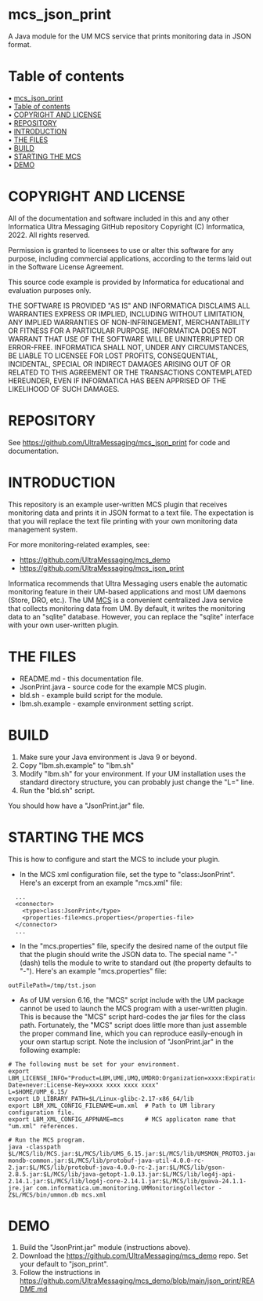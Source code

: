 # mcs_json_print
A Java module for the UM MCS service that prints monitoring
data in JSON format.

# Table of contents

<!-- mdtoc-start -->
&bull; [mcs_json_print](#mcs_json_print)  
&bull; [Table of contents](#table-of-contents)  
&bull; [COPYRIGHT AND LICENSE](#copyright-and-license)  
&bull; [REPOSITORY](#repository)  
&bull; [INTRODUCTION](#introduction)  
&bull; [THE FILES](#the-files)  
&bull; [BUILD](#build)  
&bull; [STARTING THE MCS](#starting-the-mcs)  
&bull; [DEMO](#demo)  
<!-- TOC created by '/home/sford/bin/mdtoc.pl README.md' (see https://github.com/fordsfords/mdtoc) -->
<!-- mdtoc-end -->

# COPYRIGHT AND LICENSE

All of the documentation and software included in this and any
other Informatica Ultra Messaging GitHub repository
Copyright (C) Informatica, 2022. All rights reserved.

Permission is granted to licensees to use
or alter this software for any purpose, including commercial applications,
according to the terms laid out in the Software License Agreement.

This source code example is provided by Informatica for educational
and evaluation purposes only.

THE SOFTWARE IS PROVIDED "AS IS" AND INFORMATICA DISCLAIMS ALL WARRANTIES
EXPRESS OR IMPLIED, INCLUDING WITHOUT LIMITATION, ANY IMPLIED WARRANTIES OF
NON-INFRINGEMENT, MERCHANTABILITY OR FITNESS FOR A PARTICULAR
PURPOSE.  INFORMATICA DOES NOT WARRANT THAT USE OF THE SOFTWARE WILL BE
UNINTERRUPTED OR ERROR-FREE.  INFORMATICA SHALL NOT, UNDER ANY CIRCUMSTANCES,
BE LIABLE TO LICENSEE FOR LOST PROFITS, CONSEQUENTIAL, INCIDENTAL, SPECIAL OR
INDIRECT DAMAGES ARISING OUT OF OR RELATED TO THIS AGREEMENT OR THE
TRANSACTIONS CONTEMPLATED HEREUNDER, EVEN IF INFORMATICA HAS BEEN APPRISED OF
THE LIKELIHOOD OF SUCH DAMAGES.

# REPOSITORY

See https://github.com/UltraMessaging/mcs_json_print for code and documentation.

# INTRODUCTION

This repository is an example user-written MCS plugin that receives
monitoring data and prints it in JSON format to a text file.
The expectation is that you will replace the text file printing
with your own monitoring data management system.

For more monitoring-related examples, see:
* https://github.com/UltraMessaging/mcs_demo
* https://github.com/UltraMessaging/mcs_json_print

Informatica recommends that Ultra Messaging users enable the
automatic monitoring feature in their UM-based applications and most
UM daemons (Store, DRO, etc.).
The UM [MCS](https://ultramessaging.github.io/currdoc/doc/Operations/monitoring.html#monitoringcollectorservicemcs)
is a convenient centralized Java service that collects monitoring data
from UM.
By default, it writes the monitoring data to an "sqlite" database.
However, you can replace the "sqlite" interface with your own
user-written plugin.

# THE FILES

* README.md - this documentation file.
* JsonPrint.java - source code for the example MCS plugin.
* bld.sh - example build script for the module.
* lbm.sh.example - example environment setting script.

# BUILD

1. Make sure your Java environment is Java 9 or beyond.
2. Copy "lbm.sh.example" to "lbm.sh"
3. Modify "lbm.sh" for your environment.
If your UM installation uses the standard directory structure,
you can probably just change the "L=" line.
4. Run the "bld.sh" script.

You should how have a "JsonPrint.jar" file.

# STARTING THE MCS

This is how to configure and start the MCS to include your plugin.

* In the MCS xml configuration file, set the type to "class:JsonPrint".
Here's an excerpt from an example "mcs.xml" file:
````
  ...
  <connector>
    <type>class:JsonPrint</type>
    <properties-file>mcs.properties</properties-file>
  </connector>
  ...
````
* In the "mcs.properties" file, specify the desired name of the output file
that the plugin should write the JSON data to.
The special name "-" (dash) tells the module to write to standard out
(the property defaults to "-").
Here's an example "mcs.properties" file:
````
outFilePath=/tmp/tst.json
````
* As of UM version 6.16, the "MCS" script include with the UM package cannot be
used to launch the MCS program with a user-written plugin.
This is because the "MCS" script hard-codes the jar files for the class path.
Fortunately, the "MCS" script does little more than just assemble the proper
command line, which you can reproduce easily-enough in your own startup script.
Note the inclusion of "JsonPrint.jar" in the following example:
````
# The following must be set for your environment.
export LBM_LICENSE_INFO="Product=LBM,UME,UMQ,UMDRO:Organization=xxxx:Expiration-Date=never:License-Key=xxxx xxxx xxxx xxxx"
L=$HOME/UMP_6.15/
export LD_LIBRARY_PATH=$L/Linux-glibc-2.17-x86_64/lib
export LBM_XML_CONFIG_FILENAME=um.xml  # Path to UM library configuration file.
export LBM_XML_CONFIG_APPNAME=mcs      # MCS applicaton name that "um.xml" references.

# Run the MCS program.
java -classpath $L/MCS/lib/MCS.jar:$L/MCS/lib/UMS_6.15.jar:$L/MCS/lib/UMSMON_PROTO3.jar:./JsonPrint.jar:$L/MCS/lib/um-mondb-common.jar:$L/MCS/lib/protobuf-java-util-4.0.0-rc-2.jar:$L/MCS/lib/protobuf-java-4.0.0-rc-2.jar:$L/MCS/lib/gson-2.8.5.jar:$L/MCS/lib/java-getopt-1.0.13.jar:$L/MCS/lib/log4j-api-2.14.1.jar:$L/MCS/lib/log4j-core-2.14.1.jar:$L/MCS/lib/guava-24.1.1-jre.jar com.informatica.um.monitoring.UMMonitoringCollector -Z$L/MCS/bin/ummon.db mcs.xml
````

# DEMO

1. Build the "JsonPrint.jar" module (instructions above).
2. Download the https://github.com/UltraMessaging/mcs_demo repo.
Set your default to "json_print".
3. Follow the instructions in https://github.com/UltraMessaging/mcs_demo/blob/main/json_print/README.md

